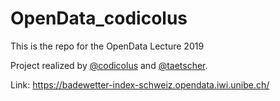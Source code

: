 # OpenData_codicolus
This is the repo for the OpenData Lecture 2019

Project realized by [@codicolus](https://github.com/codicolus) and [@taetscher](https://github.com/taetscher).

Link:
https://badewetter-index-schweiz.opendata.iwi.unibe.ch/
